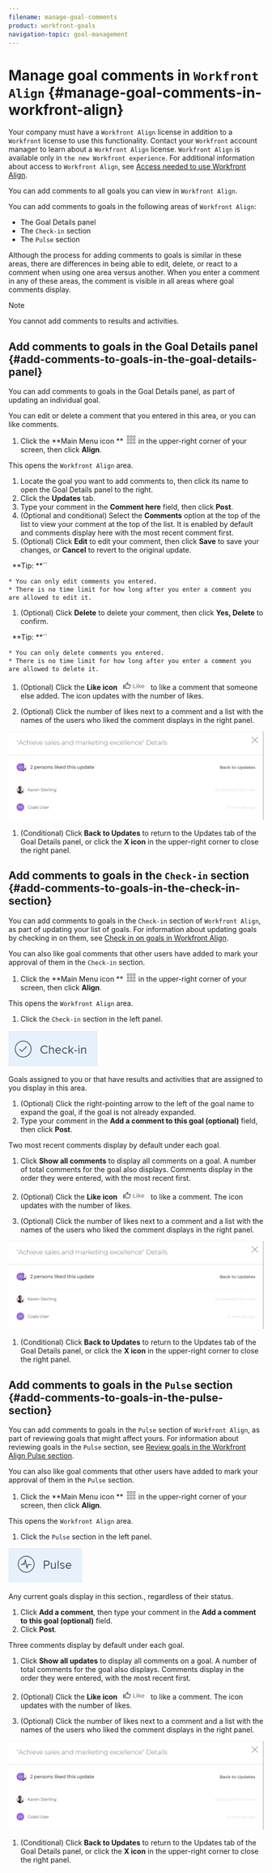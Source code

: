 ```yaml
---
filename: manage-goal-comments
product: workfront-goals
navigation-topic: goal-management
---
```





# Manage goal comments in `Workfront Align` {#manage-goal-comments-in-workfront-align}

Your company must have a `Workfront Align` license in addition to a `Workfront` license to use this functionality. Contact your `Workfront` account manager to learn about a `Workfront Align` license. `Workfront Align` is available only in `the new Workfront experience`. For additional information about access to `Workfront Align`, see [Access needed to use Workfront Align](access-needed-for-wf-align.md).


You can add comments to all goals you can view in  `Workfront Align`. 


You can add comments to goals in the following areas of `Workfront Align`:



* The Goal Details panel
* The `Check-in` section 
* The `Pulse` section


Although the process for adding comments to goals is similar in these areas, there are differences in being able to edit, delete, or react to a comment when using one area versus another. When you enter a comment in any of these areas, the comment is visible in all areas where goal comments display. 


>[!NOTE]
>
>You cannot add comments to results and activities. 




## Add comments to goals in the Goal Details panel {#add-comments-to-goals-in-the-goal-details-panel}

You can add comments to goals in the Goal&nbsp;Details panel, as part of updating an individual goal. 


You can edit or delete a comment that you entered in this area, or you can like comments. 



1.  Click the **Main Menu icon ** ![](assets/main-menu-icon.png) in the upper-right corner of your screen, then click **Align**.


   This opens the `Workfront Align` area. 

1. Locate the goal you want to add comments to, then click its name to open the Goal&nbsp;Details panel to the right. 
1. Click the **Updates** tab.
1.  Type your comment in the **Comment here** field, then click **Post**. 
1.  (Optional and conditional) Select the **Comments** option at the top of the list to view your comment at the top of the list. It is enabled by default and comments display here with the most recent comment first. 
1.  (Optional) Click&nbsp;**Edit** to edit your comment, then click&nbsp;**Save** to save your changes, or **Cancel** to revert to the original update. 

   ` `**Tip: **`` 
    
    
    * You can only edit comments you entered. 
    * There is no time limit for how long after you enter a comment you are allowed to edit it.
    
    

1.  (Optional)&nbsp;Click&nbsp;**Delete** to delete your comment, then click&nbsp;**Yes, Delete** to confirm. 

   ` `**Tip: **`` 
    
    
    * You can only delete comments you entered. 
    * There is no time limit for how long after you enter a comment you are allowed to delete it.
    
    

1. (Optional) Click the **Like icon** ![](assets/like-icon.png) to like a comment that someone else added. The icon updates with the number of likes. 

1.  (Optional)&nbsp;Click the number of likes next to a comment and a list with the names of the users who liked the comment displays in the right panel. 


   ![](assets/list-of-likes-users-600x208.png)



1. (Conditional)&nbsp;Click **Back to Updates** to return to the Updates tab of the Goal Details panel, or click the **X icon** in the upper-right corner to close the right panel. 





## Add comments to goals in the `Check-in` section {#add-comments-to-goals-in-the-check-in-section}

You can add comments to goals in the `Check-in` section of `Workfront Align`, as part of updating your list of goals. For information about updating goals by checking in on them, see [Check in on goals in Workfront Align](check-in-goals.md). 


You can also like goal comments that other users have added to mark your approval of them in the `Check-in` section. 



1.  Click the **Main Menu icon ** ![](assets/main-menu-icon.png) in the upper-right corner of your screen, then click **Align**.


   This opens the `Workfront Align` area. 

1.  Click the `Check-in` section in the left panel. 


   ![](assets/check-in-icon-left.png)




   Goals assigned to you or that have results and activities that are assigned to you display in this area. 

1. (Optional) Click the right-pointing arrow to the left of the goal name to expand the goal, if the goal is not already expanded. 
1.  Type your comment in the **Add a comment to this goal (optional)** field, then click&nbsp;**Post**. 


   Two most recent comments display by default under each goal.

1.  Click **Show all comments** to display all comments on a goal. A number of total comments for the goal also displays. Comments display in the order they were entered, with the most recent first. 
1. (Optional) Click the **Like icon** ![](assets/like-icon.png) to like a comment. The icon updates with the number of likes. 

1.  (Optional)&nbsp;Click the number of likes next to a comment and a list with the names of the users who liked the comment displays in the right panel. 


   ![](assets/list-of-likes-users-600x208.png)



1. (Conditional)&nbsp;Click **Back to Updates** to return to the Updates tab of the Goal Details panel, or click the **X icon** in the upper-right corner to close the right panel. 





## Add comments to goals in the `Pulse` section {#add-comments-to-goals-in-the-pulse-section}

You can add comments to goals in the `Pulse` section of `Workfront Align`, as part of reviewing goals that might affect yours. For information about reviewing goals in the `Pulse` section, see [Review goals in the Workfront Align Pulse section](review-goals-in-pulse.md). 


You can also like goal comments that other users have added to mark your approval of them in the `Pulse` section. 



1.  Click the **Main Menu icon ** ![](assets/main-menu-icon.png) in the upper-right corner of your screen, then click **Align**.


   This opens the `Workfront Align` area. 

1.  Click the `Pulse` section in the left panel. 


   ![](assets/pulse-icon-left.png)




   Any current goals display in this section., regardless of their status.

1.  Click&nbsp;**Add a comment**, then type your comment in the **Add a comment to this goal (optional)** field.
1.  Click&nbsp;**Post**. 


   Three comments display by default under each goal.

1. Click **Show all updates** to display all comments on a goal. A number of total comments for the goal also displays. Comments display in the order they were entered, with the most recent first. 
1. (Optional) Click the **Like icon** ![](assets/like-icon.png) to like a comment. The icon updates with the number of likes. 

1.  (Optional)&nbsp;Click the number of likes next to a comment and a list with the names of the users who liked the comment displays in the right panel. 


   ![](assets/list-of-likes-users-600x208.png)



1. (Conditional)&nbsp;Click **Back to Updates** to return to the Updates tab of the Goal Details panel, or click the **X icon** in the upper-right corner to close the right panel. 



